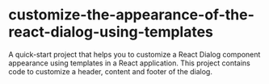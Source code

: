 # customize-the-appearance-of-the-react-dialog-using-templates
A quick-start project that helps you to customize a React Dialog component appearance using templates in a React application. This project contains code to customize a header, content and footer of the dialog.
